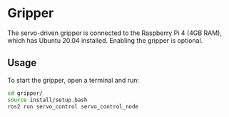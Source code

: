 # Gripper
The servo-driven gripper is connected to the Raspberry Pi 4 (4GB RAM), which has Ubuntu 20.04 installed.
Enabling the gripper is optional. 

## Usage
To start the gripper, open a terminal and run:
```bash
cd gripper/
source install/setup.bash
ros2 run servo_control servo_control_node
```


